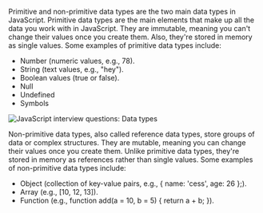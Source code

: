 Primitive and non-primitive data types are the two main data types in JavaScript. Primitive data types are the main elements that make up all the data you work with in JavaScript. They are immutable, meaning you can't change their values once you create them. Also, they're stored in memory as single values. Some examples of primitive data types include:

- Number (numeric values, e.g., 78).
- String (text values, e.g., "hey").
- Boolean values (true or false).
- Null
- Undefined
- Symbols

![JavaScript interview questions: Data types](https://assets.roadmap.sh/guest/javascript-data-types-5r91t.png)

Non-primitive data types, also called reference data types, store groups of data or complex structures. They are mutable, meaning you can change their values once you create them. Unlike primitive data types, they're stored in memory as references rather than single values. Some examples of non-primitive data types include:

- Object (collection of key-value pairs, e.g., { name: 'cess', age: 26 };).
- Array (e.g., [10, 12, 13]).
- Function (e.g., function add(a = 10, b = 5) { return a + b; }). 
